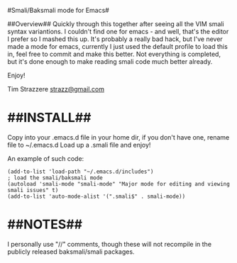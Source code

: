 #Smali/Baksmali mode for Emacs#

##Overview##
Quickly through this together after seeing all the VIM smali syntax variantions.
I couldn't find one for emacs - and well, that's the editor I prefer so I mashed
this up. It's probably a really bad hack, but I've never made a mode for emacs,
currently I just used the default profile to load this in, feel free to commit and
make this better. Not everything is completed, but it's done enough to make reading
smali code much better already.

Enjoy!

Tim Strazzere
strazz@gmail.com



##INSTALL##
===
Copy into your .emacs.d file in your home dir, if you don't have one, rename file to ~/.emacs.d
Load up a .smali file and enjoy!

An example of such code:

    (add-to-list 'load-path "~/.emacs.d/includes")
    ; load the smali/baksmali mode
    (autoload 'smali-mode "smali-mode" "Major mode for editing and viewing smali issues" t)
    (add-to-list 'auto-mode-alist '(".smali$" . smali-mode))

##NOTES##
===
I personally use "//" comments, though these will not recompile in the publicly released
baksmali/smali packages.

